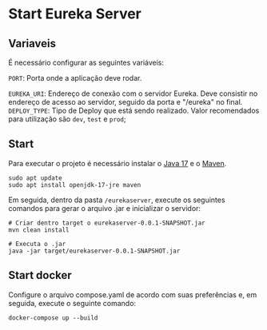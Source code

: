 # Start Eureka Server
## Variaveis
É necessário configurar as seguintes variáveis:

`PORT`: Porta onde a aplicação deve rodar.

`EUREKA_URI`: Endereço de conexão com o servidor Eureka. Deve consistir no endereço de acesso ao servidor, seguido da 
porta e "/eureka" no final.
`DEPLOY_TYPE`: Tipo de Deploy que está sendo realizado. Valor recomendados para utilização são `dev`, `test` e `prod`;

## Start
Para executar o projeto é necessário instalar o 
[Java 17](https://www.oracle.com/java/technologies/javase/jdk17-archive-downloads.html) e o [Maven](https://maven.apache.org).

```shell
sudo apt update
sudo apt install openjdk-17-jre maven
```

Em seguida, dentro da pasta `/eurekaserver`, execute os seguintes comandos para gerar o arquivo .jar e inicializar o servidor:
```shell
# Criar dentro target o eurekaserver-0.0.1-SNAPSHOT.jar
mvn clean install

# Executa o .jar
java -jar target/eurekaserver-0.0.1-SNAPSHOT.jar
```

## Start docker
Configure o arquivo compose.yaml de acordo com suas preferências e, em seguida, execute o seguinte comando:
```shell
docker-compose up --build
```

